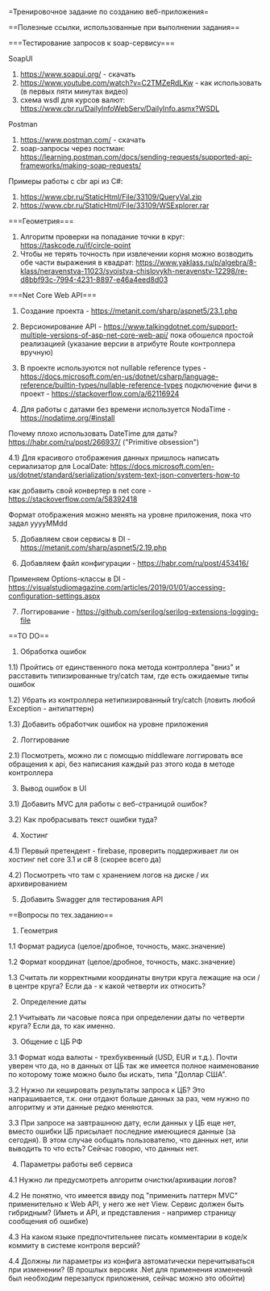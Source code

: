 =Тренировочное задание по созданию веб-приложения=

==Полезные ссылки, использованные при выполнении задания==

===Тестирование запросов к soap-сервису===
 
SoapUI 
1) https://www.soapui.org/ - скачать
2) https://www.youtube.com/watch?v=C2TMZeRdLKw - как использовать (в первых пяти минутах видео)
3) схема wsdl для курсов валют: https://www.cbr.ru/DailyInfoWebServ/DailyInfo.asmx?WSDL

Postman
1) https://www.postman.com/ - скачать
2) soap-запросы через постман: https://learning.postman.com/docs/sending-requests/supported-api-frameworks/making-soap-requests/

Примеры работы с cbr api из C#:
1) https://www.cbr.ru/StaticHtml/File/33109/QueryVal.zip
2) https://www.cbr.ru/StaticHtml/File/33109/WSExplorer.rar

===Геометрия===

1) Алгоритм проверки на попадание точки в круг: https://taskcode.ru/if/circle-point
2) Чтобы не терять точность при извлечении корня можно возводить обе части выражения в квадрат:
https://www.yaklass.ru/p/algebra/8-klass/neravenstva-11023/svoistva-chislovykh-neravenstv-12298/re-d8bbf93c-7994-4231-8897-e46a4eed8d03

===Net Core Web API===

1) Создание проекта - https://metanit.com/sharp/aspnet5/23.1.php
2) Версионирование API - https://www.talkingdotnet.com/support-multiple-versions-of-asp-net-core-web-api/
пока обошелся простой реализацией (указание версии в атрибуте Route контроллера вручную)

3) В проекте используются not nullable reference types - https://docs.microsoft.com/en-us/dotnet/csharp/language-reference/builtin-types/nullable-reference-types
подключение фичи в проект - https://stackoverflow.com/a/62116924
4) Для работы с датами без времени используется NodaTime - https://nodatime.org/#install

Почему плохо использовать DateTime для даты?
https://habr.com/ru/post/266937/ ("Primitive obsession")

4.1) Для красивого отображения данных пришлось написать сериализатор для LocalDate:
https://docs.microsoft.com/en-us/dotnet/standard/serialization/system-text-json-converters-how-to 

как добавить свой конвертер в net core - https://stackoverflow.com/a/58392418

Формат отображения можно менять на уровне приложения, пока что задал yyyyMMdd

5) Добавляем свои сервисы в DI - https://metanit.com/sharp/aspnet5/2.19.php

6) Добавляем файл конфигурации - https://habr.com/ru/post/453416/

Применяем Options-классы в DI -  https://visualstudiomagazine.com/articles/2019/01/01/accessing-configuration-settings.aspx

7) Логгирование - https://github.com/serilog/serilog-extensions-logging-file

==TO DO==

1) Обработка ошибок

1.1) Пройтись от единственного пока метода контроллера "вниз" и расставить типизированные try/catch там, где есть ожидаемые типы ошибок

1.2) Убрать из контроллера нетипизированный try/catch (ловить любой Exception - антипаттерн)

1.3) Добавить обработчик ошибок на уровне приложения

2) Логгирование 

2.1) Посмотреть, можно ли с помощью middleware логгировать все обращения к api, без написания каждый раз этого кода в методе контроллера

3) Вывод ошибок в UI

3.1) Добавить MVC для работы с веб-страницой ошибок?

3.2) Как пробрасывать текст ошибки туда?

4) Хостинг

4.1) Первый претендент - firebase, проверить поддерживает ли он хостинг net core 3.1 и c# 8 (скорее всего да)

4.2) Посмотреть что там с хранением логов на диске / их архивированием

5) Добавить Swagger для тестирования API

==Вопросы по тех.заданию==

1. Геометрия 

1.1 Формат радиуса (целое/дробное, точность, макс.значение)

1.2 Формат координат (целое/дробное, точность, макс.значение)

1.3 Считать ли корректными координаты внутри круга лежащие на оси / в центре круга? Если да - к какой четверти их относить?

2. Определение даты

2.1 Учитывать ли часовые пояса при определении даты по четверти круга? Если да, то как именно.

3. Общение с ЦБ РФ

3.1 Формат кода валюты - трехбуквенный (USD, EUR и т.д.). Почти уверен что да, но в данных от ЦБ так же имеется полное наименование по которому тоже можно было бы искать, типа "Доллар США".

3.2 Нужно ли кешировать результаты запроса к ЦБ? Это напрашивается, т.к. они отдают больше данных за раз, чем нужно по алгоритму и эти данные редко меняются.

3.3 При запросе на завтрашнюю дату, если данных у ЦБ еще нет, вместо ошибки ЦБ присылает последние имеющиеся данные (за сегодня). В этом случае ообщать пользователю, что данных нет, или выводить то что есть? Сейчас говорю, что данных нет.

4. Параметры работы веб сервиса

4.1 Нужно ли предусмотреть алгоритм очистки/архивации логов? 

4.2 Не понятно, что имеется ввиду под "применить паттерн MVC" применительно к Web API, у него же нет View. Сервис должен быть гибридным? (Иметь и API, и представления - например страницу сообщения об ошибке)

4.3 На каком языке предпочтительнее писать комментарии в коде/к коммиту в системе контроля версий?

4.4 Должны ли параметры из конфига автоматически перечитываться при изменении? (В прошлых версиях .Net для применения изменений был необходим перезапуск приложения, сейчас можно это обойти)
